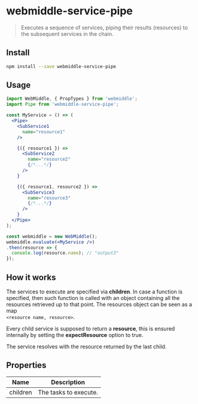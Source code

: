 # webmiddle-service-pipe 

> Executes a sequence of services, piping their results (resources) to the subsequent services in the chain.

## Install

```bash
npm install --save webmiddle-service-pipe
```

## Usage


```jsx
import WebMiddle, { PropTypes } from 'webmiddle';
import Pipe from 'webmiddle-service-pipe';

const MyService = () => (
  <Pipe>
    <SubService1
      name="resource1"
    />

    {({ resource1 }) =>
      <SubService2
        name="resource2"
        {/*...*/}
      />
    }

    {({ resource1, resource2 }) =>
      <SubService3
        name="resource3"
        {/*...*/}
      />
    }
  </Pipe>
);

const webmiddle = new WebMiddle();
webmiddle.evaluate(<MyService />)
.then(resource => {
  console.log(resource.name); // "output3"
});
```

## How it works

The services to execute are specified via **children**. In case a
function is specified, then such function is called with an object
containing all the resources retrieved up to that point. The resources
object can be seen as a map  
`<resource name, resource>`.

Every child service is supposed to return a **resource**, this is
ensured internally by setting the **expectResource** option to true.

The service resolves with the resource returned by the last child.

## Properties

Name                   | Description
-----------------------|------------------------------------------------------
children               | The tasks to execute.
